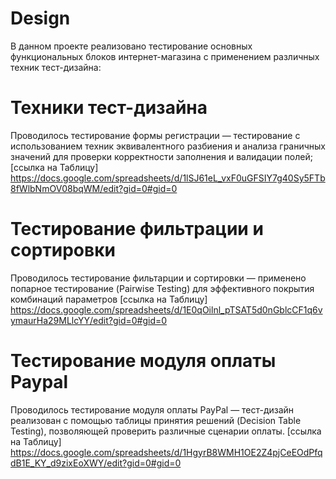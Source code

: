# Design
В данном проекте реализовано тестирование основных функциональных блоков интернет-магазина с применением различных техник тест-дизайна:

# Техники тест-дизайна
Проводилось тестирование формы регистрации — тестирование с использованием техник эквивалентного разбиения и анализа граничных значений для проверки корректности заполнения и валидации полей;
[ссылка на Таблицу]
https://docs.google.com/spreadsheets/d/1lSJ61eL_vxF0uGFSIY7g40Sy5FTb8fWlbNmOV08bqWM/edit?gid=0#gid=0

# Тестирование фильтрации и сортировки
Проводилось тестирование фильтарции и сортировки — применено попарное тестирование (Pairwise Testing) для эффективного покрытия комбинаций параметров
[ссылка на Таблицу]
https://docs.google.com/spreadsheets/d/1E0qOilnl_pTSAT5d0nGblcCF1q6vymaurHa29MLlcYY/edit?gid=0#gid=0

# Тестирование модуля оплаты Paypal
Проводилось тестирование модуля оплаты PayPal — тест-дизайн реализован с помощью таблицы принятия решений (Decision Table Testing), позволяющей проверить различные сценарии оплаты.
[ссылка на Таблицу]
https://docs.google.com/spreadsheets/d/1HgyrB8WMH1OE2Z4pjCeEOdPfqdB1E_KY_d9zixEoXWY/edit?gid=0#gid=0
